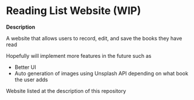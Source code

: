 # Reading List Website (WIP)

**Description**

A website that allows users to record, edit, and save the books they have read

Hopefully will implement more features in the future such as

* Better UI
* Auto generation of images using Unsplash API depending on what book the user adds

Website listed at the description of this repository
